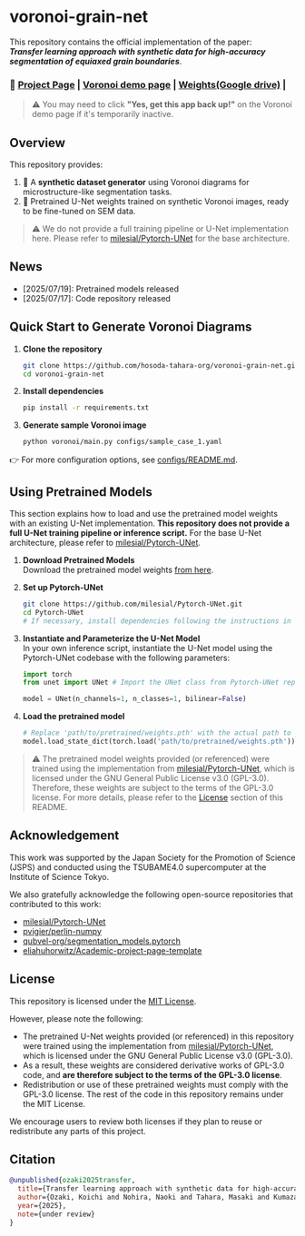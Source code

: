 # voronoi-grain-net

This repository contains the official implementation of the paper:  
**_Transfer learning approach with synthetic data for high-accuracy segmentation of equiaxed grain boundaries_**.

### 🔗 [Project Page](https://hosoda-tahara-org.github.io/voronoi-grain-net/) | [Voronoi demo page](https://voronoi-web.streamlit.app/) | [Weights(Google drive)](https://drive.google.com/drive/folders/1LeuwNjhs0DscPj5WA_630ilwzXm3i521?usp=sharing) |

> ⚠️ You may need to click **"Yes, get this app back up!"** on the Voronoi demo page if it's temporarily inactive.


## Overview

This repository provides:

1. 🧪 A **synthetic dataset generator** using Voronoi diagrams for microstructure-like segmentation tasks.
2. 🧠 Pretrained U-Net weights trained on synthetic Voronoi images, ready to be fine-tuned on SEM data.

> ⚠️ We do not provide a full training pipeline or U-Net implementation here. Please refer to [milesial/Pytorch-UNet](https://github.com/milesial/Pytorch-UNet) for the base architecture.


## News

- [2025/07/19]: Pretrained models released
- [2025/07/17]: Code repository released


## Quick Start to Generate Voronoi Diagrams
1. **Clone the repository**
   ```bash
   git clone https://github.com/hosoda-tahara-org/voronoi-grain-net.git
   cd voronoi-grain-net
   ```

2. **Install dependencies**
   ```bash
   pip install -r requirements.txt
   ```

3. **Generate sample Voronoi image**
   ```bash
   python voronoi/main.py configs/sample_case_1.yaml 
   ```

👉 For more configuration options, see [configs/README.md](configs/README.md).


## Using Pretrained Models

This section explains how to load and use the pretrained model weights with an existing U-Net implementation. **This repository does not provide a full U-Net training pipeline or inference script.** For the base U-Net architecture, please refer to [milesial/Pytorch-UNet](https://github.com/milesial/Pytorch-UNet).


1.  **Download Pretrained Models**  
   Download the pretrained model weights [from here](https://drive.google.com/drive/folders/1LeuwNjhs0DscPj5WA_630ilwzXm3i521?usp=sharing).

2. **Set up Pytorch-UNet**
   ```bash
   git clone https://github.com/milesial/Pytorch-UNet.git
   cd Pytorch-UNet
   # If necessary, install dependencies following the instructions in the Pytorch-UNet repository's README.
   ```

3. **Instantiate and Parameterize the U-Net Model**  
   In your own inference script, instantiate the U-Net model using the Pytorch-UNet codebase with the following parameters:

   ```python
   import torch
   from unet import UNet # Import the UNet class from Pytorch-UNet repository

   model = UNet(n_channels=1, n_classes=1, bilinear=False)
   ```

4. **Load the pretrained model**
   ```python
   # Replace 'path/to/pretrained/weights.pth' with the actual path to your downloaded weights file.
   model.load_state_dict(torch.load('path/to/pretrained/weights.pth'))
   ```

> ⚠️ The pretrained model weights provided (or referenced) were trained using the implementation from [milesial/Pytorch-UNet](https://github.com/milesial/Pytorch-UNet), which is licensed under the GNU General Public License v3.0 (GPL-3.0). Therefore, these weights are subject to the terms of the GPL-3.0 license. For more details, please refer to the [License](#license) section of this README.

## Acknowledgement

This work was supported by the Japan Society for the Promotion of Science (JSPS) and conducted using the TSUBAME4.0 supercomputer at the Institute of Science Tokyo.

We also gratefully acknowledge the following open-source repositories that contributed to this work:
- [milesial/Pytorch-UNet](https://github.com/milesial/Pytorch-UNet)
- [pvigier/perlin-numpy](https://github.com/pvigier/perlin-numpy)
- [qubvel-org/segmentation_models.pytorch](https://github.com/qubvel-org/segmentation_models.pytorch)
- [eliahuhorwitz/Academic-project-page-template](https://github.com/eliahuhorwitz/Academic-project-page-template)


## License

This repository is licensed under the [MIT License](./LICENSE).

However, please note the following:

- The pretrained U-Net weights provided (or referenced) in this repository were trained using the implementation from [milesial/Pytorch-UNet](https://github.com/milesial/Pytorch-UNet), which is licensed under the GNU General Public License v3.0 (GPL-3.0).
- As a result, these weights are considered derivative works of GPL-3.0 code, and **are therefore subject to the terms of the GPL-3.0 license**.
- Redistribution or use of these pretrained weights must comply with the GPL-3.0 license. The rest of the code in this repository remains under the MIT License.

We encourage users to review both licenses if they plan to reuse or redistribute any parts of this project.


## Citation

```bibtex
@unpublished{ozaki2025transfer,
  title={Transfer learning approach with synthetic data for high-accuracy segmentation of equiaxed grain boundaries},
  author={Ozaki, Koichi and Nohira, Naoki and Tahara, Masaki and Kumazawa, Itsuo and Hosoda, Hideki},
  year={2025},
  note={under review}
}
```
